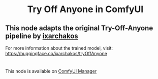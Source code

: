 <div align="center">

# Try Off Anyone in ComfyUI

</div>

## This node adapts the original Try-Off-Anyone pipeline by [ixarchakos](https://github.com/ixarchakos/try-off-anyone)
For more information about the trained model, visit:
https://huggingface.co/ixarchakos/tryOffAnyone

#

This node is available on [ComfyUI Manager](https://github.com/ltdrdata/ComfyUI-Manager)


